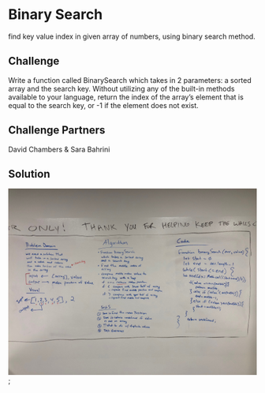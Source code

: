 
# Binary Search
find key value index in given array of numbers, using binary search method.

## Challenge
Write a function called BinarySearch which takes in 2 parameters: a sorted array and the search key. Without utilizing any of the built-in methods available to your language, return the index of the array’s element that is equal to the search key, or -1 if the element does not exist.

## Challenge Partners
David Chambers & Sara Bahrini

## Solution
<!-- ![whiteboarding photo challenge-2](path to your image) -->
![whiteboarding,Challenge-03](https://raw.githubusercontent.com/sarabahrini/data-structures-and-algorithms/master/assets/Image%20from%20iOS%20(9).jpg);